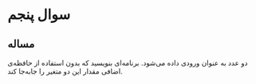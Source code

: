 # سوال پنجم

## مساله

دو عدد
به عنوان ورودی داده می‌شود. برنامه‌ای بنویسید که بدون استفاده از حافظه‌ی اضافی
مقدار این دو متغیر را جا‌به‌جا کند.